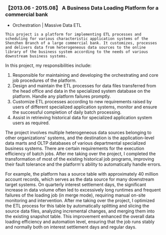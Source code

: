 ###  【2013.06 - 2015.08】 A Business Data Loading Platform for a commercial bank

+ Orchestration | Massive Data ETL

```
This project is a platform for implementing ETL processes and scheduling for various characteristic application systems of the Shenzhen Branch of a large commercial bank. It customizes, processes and delivers data from heterogeneous data sources to the online library of the business system according to the needs of various downstream business systems.
``` 

In this project, my responsibilities include:

1. Responsible for maintaining and developing the orchestrating and core job procedures of the platform.
2. Design and maintain the ETL processes for data files transferred from the head office and data in the specialized system database on the platform. Handle any platform failures promptly.
3. Customize ETL processes according to new requirements raised by users of different specialized application systems, monitor and ensure the successful completion of daily batch processing.
4. Assist in retrieving historical data for specialized application system users as required.

The project involves multiple heterogeneous data sources belonging to other organizations' systems, and the destination is the application-level data marts and OLTP databases of various departmental specialized business systems. There are certain requirements for the execution efficiency of batch jobs. After me taking over the project, I completed the transformation of most of the existing historical job programs, improving their fault tolerance and the platform's ability to automatically handle errors.

For example, the platform has a source table with approximately 40 million account records, which serves as the data source for many downstream target systems. On quarterly interest settlement days, the significant increase in data volume often led to excessively long runtimes and frequent failures of the loading job (in merge mode), requiring manual on-site monitoring and intervention. After me taking over the project, I optimized the ETL process for this table by automatically splitting and slicing the source data files, analyzing incremental changes, and merging them into the existing snapshot table. This improvement enhanced the overall data loading efficiency and automation level, ensuring that the job runs stably and normally both on interest settlement days and regular days.

